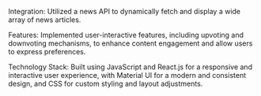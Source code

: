 Integration: Utilized a news API to dynamically fetch and display a wide array of news articles.

Features: Implemented user-interactive features, including upvoting and downvoting mechanisms, to enhance content engagement and allow users to express preferences.

Technology Stack: Built using JavaScript and React.js for a responsive and interactive user experience, with Material UI for a modern and consistent design, and CSS for custom styling and layout adjustments.

